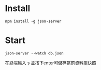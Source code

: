 # Install #
`npm install -g json-server`

# Start #
`json-server --watch db.json`

 在終端輸入 s 並按下enter可儲存當前資料庫快照
